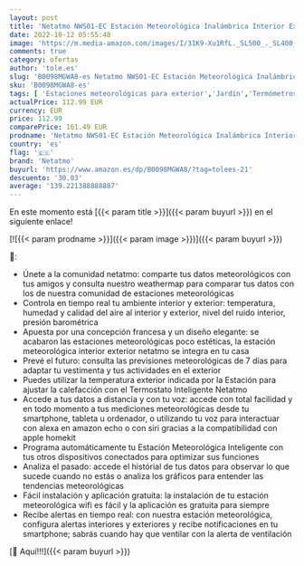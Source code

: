 ```yaml
---
layout: post
title: 'Netatmo NWS01-EC Estación Meteorológica Inalámbrica Interior Exterior Con Wifi  Compatible con Amazon Alexa y Apple HomeKit  Color Plateado  105x45x45 cm'
date: 2022-10-12 05:55:48
image: 'https://m.media-amazon.com/images/I/31K9-Xu1RfL._SL500_._SL400_.jpg'
comments: true
category: ofertas
author: 'tole.es'
slug: 'B0098MGWA8-es Netatmo NWS01-EC Estación Meteorológica Inalámbrica...'
sku: 'B0098MGWA8-es'
tags: [ 'Estaciones meteorológicas para exterior','Jardín','Termómetros e instrumentos meteorológicos','apple','netatmo','🇪🇸', ]
actualPrice: 112.99 EUR
currency: EUR
price: 112.99
comparePrice: 161.49 EUR
prodname: 'Netatmo NWS01-EC Estación Meteorológica Inalámbrica Interior Exterior Con Wifi  Compatible con Amazon Alexa y Apple HomeKit  Color Plateado  105x45x45 cm'
country: 'es'
flag: '🇪🇸'
brand: 'Netatmo'
buyurl: 'https://www.amazon.es/dp/B0098MGWA8/?tag=tolees-21'
descuento: '30.03'
average: '139.221388888887'
---
```


En este momento está [{{< param title >}}]({{< param buyurl >}}) en el siguiente enlace!

[![{{< param prodname >}}]({{< param image >}})]({{< param buyurl >}})

🔎:

- Únete a la comunidad netatmo: comparte tus datos meteorológicos con tus amigos y consulta nuestro weathermap para comparar tus datos con los de nuestra comunidad de estaciones meteorológicas
- Controla en tiempo real tu ambiente interior y exterior: temperatura, humedad y calidad del aire al interior y exterior, nivel del ruido interior, presión barométrica
- Apuesta por una concepción francesa y un diseño elegante: se acabaron las estaciones meteorológicas poco estéticas, la estación meteorológica interior exterior netatmo se integra en tu casa
- Prevé el futuro: consulta las previsiones meteorológicas de 7 días para adaptar tu vestimenta y tus actividades en el exterior
- Puedes utilizar la temperatura exterior indicada por la Estación para ajustar la calefacción con el Termostato Inteligente Netatmo
- Accede a tus datos a distancia y con tu voz: accede con total facilidad y en todo momento a tus mediciones meteorológicas desde tu smartphone, tableta u ordenador, o utilizando tu voz para interactuar con alexa en amazon echo o con siri gracias a la compatibilidad con apple homekit
- Programa automáticamente tu Estación Meteorológica Inteligente con tus otros dispositivos conectados para optimizar sus funciones
- Analiza el pasado: accede el histórial de tus datos para observar lo que sucede cuando no estás o analiza los gráficos para entender las tendencias meteorológicas
- Fácil instalación y aplicación gratuita: la instalación de tu estación meteorológica wifi es fácil y la aplicación es gratuita para siempre
- Recibe alertas en tiempo real: con nuestra estación meteorológica, configura alertas interiores y exteriores y recibe notificaciones en tu smartphone; sabrás cuando hay que ventilar con la alerta de ventilación

[🛒 Aquí!!!]({{< param buyurl >}})
